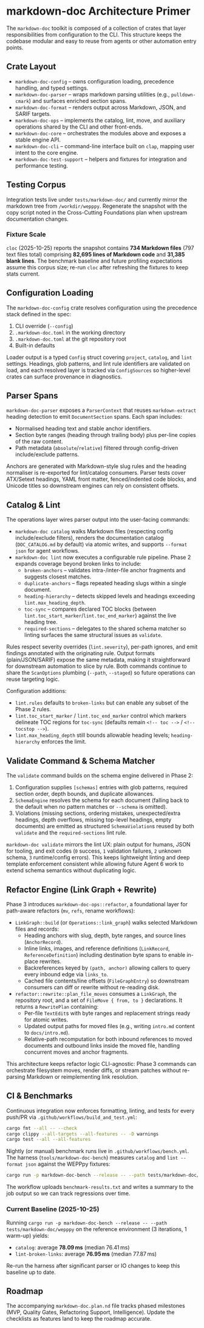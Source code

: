 # markdown-doc Architecture Primer

The `markdown-doc` toolkit is composed of a collection of crates that layer responsibilities from configuration to the CLI. This structure keeps the codebase modular and easy to reuse from agents or other automation entry points.

## Crate Layout

- `markdown-doc-config` – owns configuration loading, precedence handling, and typed settings.
- `markdown-doc-parser` – wraps markdown parsing utilities (e.g., `pulldown-cmark`) and surfaces enriched section spans.
- `markdown-doc-format` – renders output across Markdown, JSON, and SARIF targets.
- `markdown-doc-ops` – implements the catalog, lint, move, and auxiliary operations shared by the CLI and other front-ends.
- `markdown-doc-core` – orchestrates the modules above and exposes a stable engine API.
- `markdown-doc-cli` – command-line interface built on `clap`, mapping user intent to the core engine.
- `markdown-doc-test-support` – helpers and fixtures for integration and performance testing.

## Testing Corpus

Integration tests live under `tests/markdown-doc/` and currently mirror the markdown tree from `/workdir/wepppy`. Regenerate the snapshot with the copy script noted in the Cross-Cutting Foundations plan when upstream documentation changes.

### Fixture Scale

`cloc` (2025-10-25) reports the snapshot contains **734 Markdown files** (797 text files total) comprising **82,695 lines of Markdown code** and **31,385 blank lines**. The benchmark baseline and future profiling expectations assume this corpus size; re-run `cloc` after refreshing the fixtures to keep stats current.

## Configuration Loading

The `markdown-doc-config` crate resolves configuration using the precedence stack defined in the spec:

1. CLI override (`--config`)
2. `.markdown-doc.toml` in the working directory
3. `.markdown-doc.toml` at the git repository root
4. Built-in defaults

Loader output is a typed `Config` struct covering `project`, `catalog`, and `lint` settings. Headings, glob patterns, and lint rule identifiers are validated on load, and each resolved layer is tracked via `ConfigSources` so higher-level crates can surface provenance in diagnostics.

## Parser Spans

`markdown-doc-parser` exposes a `ParserContext` that reuses `markdown-extract` heading detection to emit `DocumentSection` spans. Each span includes:

- Normalised heading text and stable anchor identifiers.
- Section byte ranges (heading through trailing body) plus per-line copies of the raw content.
- Path metadata (`absolute`/`relative`) filtered through config-driven include/exclude patterns.

Anchors are generated with Markdown-style slug rules and the heading normaliser is re-exported for lint/catalog consumers. Parser tests cover ATX/Setext headings, YAML front matter, fenced/indented code blocks, and Unicode titles so downstream engines can rely on consistent offsets.

## Catalog & Lint

The operations layer wires parser output into the user-facing commands:

- `markdown-doc catalog` walks Markdown files (respecting config include/exclude filters), renders the documentation catalog (`DOC_CATALOG.md` by default) via atomic writes, and supports `--format json` for agent workflows.
- `markdown-doc lint` now executes a configurable rule pipeline. Phase&nbsp;2 expands coverage beyond broken links to include:
  - `broken-anchors` – validates intra-/inter-file anchor fragments and suggests closest matches.
  - `duplicate-anchors` – flags repeated heading slugs within a single document.
  - `heading-hierarchy` – detects skipped levels and headings exceeding `lint.max_heading_depth`.
  - `toc-sync` – compares declared TOC blocks (between `lint.toc_start_marker`/`lint.toc_end_marker`) against the live heading tree.
  - `required-sections` – delegates to the shared schema matcher so linting surfaces the same structural issues as `validate`.

Rules respect severity overrides (`lint.severity`), per-path ignores, and emit findings annotated with the originating rule. Output formats (plain/JSON/SARIF) expose the same metadata, making it straightforward for downstream automation to slice by rule. Both commands continue to share the `ScanOptions` plumbing (`--path`, `--staged`) so future operations can reuse targeting logic.

Configuration additions:

- `lint.rules` defaults to `broken-links` but can enable any subset of the Phase&nbsp;2 rules.
- `lint.toc_start_marker` / `lint.toc_end_marker` control which markers delineate TOC regions for `toc-sync` (defaults remain `<!-- toc -->` / `<!-- tocstop -->`).
- `lint.max_heading_depth` still bounds allowable heading levels; `heading-hierarchy` enforces the limit.

## Validate Command & Schema Matcher

The `validate` command builds on the schema engine delivered in Phase&nbsp;2:

1. Configuration supplies `[schemas]` entries with glob patterns, required section order, depth bounds, and duplicate allowances.
2. `SchemaEngine` resolves the schema for each document (falling back to the default when no pattern matches or `--schema` is omitted).
3. Violations (missing sections, ordering mistakes, unexpected/extra headings, depth overflows, missing top-level headings, empty documents) are emitted as structured `SchemaViolation`s reused by both `validate` and the `required-sections` lint rule.

`markdown-doc validate` mirrors the lint UX: plain output for humans, JSON for tooling, and exit codes (`0` success, `1` validation failures, `2` unknown schema, `3` runtime/config errors). This keeps lightweight linting and deep template enforcement consistent while allowing future Agent&nbsp;6 work to extend schema semantics without duplicating logic.

## Refactor Engine (Link Graph + Rewrite)

Phase&nbsp;3 introduces `markdown-doc-ops::refactor`, a foundational layer for path-aware refactors (`mv`, `refs`, rename workflows):

- `LinkGraph::build` (or `Operations::link_graph`) walks selected Markdown files and records:
  - Heading anchors with slug, depth, byte ranges, and source lines (`AnchorRecord`).
  - Inline links, images, and reference definitions (`LinkRecord`, `ReferenceDefinition`) including destination byte spans to enable in-place rewrites.
  - Backreferences keyed by `(path, anchor)` allowing callers to query every inbound edge via `links_to`.
  - Cached file contents/line offsets (`FileGraphEntry`) so downstream consumers can diff or rewrite without re-reading disk.
- `refactor::rewrite::plan_file_moves` consumes a `LinkGraph`, the repository root, and a set of `FileMove { from, to }` declarations. It returns a `RewritePlan` containing:
  - Per-file `TextEdit`s with byte ranges and replacement strings ready for atomic writes.
  - Updated output paths for moved files (e.g., writing `intro.md` content to `docs/intro.md`).
  - Relative-path recomputation for both inbound references to moved documents and outbound links inside the moved file, handling concurrent moves and anchor fragments.

This architecture keeps refactor logic CLI-agnostic: Phase 3 commands can orchestrate filesystem moves, render diffs, or stream patches without re-parsing Markdown or reimplementing link resolution.

## CI & Benchmarks

Continuous integration now enforces formatting, linting, and tests for every push/PR via `.github/workflows/build_and_test.yml`:

```bash
cargo fmt --all -- --check
cargo clippy --all-targets --all-features -- -D warnings
cargo test --all --all-features
```

Nightly (or manual) benchmark runs live in `.github/workflows/bench.yml`. The harness (`tools/markdown-doc-bench`) measures `catalog` and `lint --format json` against the WEPPpy fixtures:

```bash
cargo run -p markdown-doc-bench --release -- --path tests/markdown-doc/wepppy
```

The workflow uploads `benchmark-results.txt` and writes a summary to the job output so we can track regressions over time.

### Current Baseline (2025-10-25)

Running `cargo run -p markdown-doc-bench --release -- --path tests/markdown-doc/wepppy` on the reference environment (3 iterations, 1 warm-up) yields:

- `catalog`: average **78.09 ms** (median 76.41 ms)
- `lint-broken-links`: average **76.95 ms** (median 77.87 ms)

Re-run the harness after significant parser or IO changes to keep this baseline up to date.

## Roadmap

The accompanying `markdown-doc.plan.nd` file tracks phased milestones (MVP, Quality Gates, Refactoring Support, Intelligence). Update the checklists as features land to keep the roadmap accurate.
